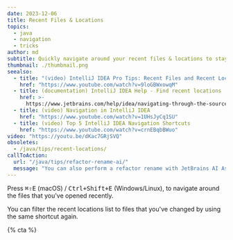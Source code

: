 ```yaml
---
date: 2023-12-06
title: Recent Files & Locations
topics:
  - java
  - navigation
  - tricks
author: md
subtitle: Quickly navigate around your recent files & locations to stay in your current working context.
thumbnail: ./thumbnail.png
seealso:
  - title: "(video) IntelliJ IDEA Pro Tips: Recent Files and Recent Locations"
    href: "https://www.youtube.com/watch?v=9loGBWxowqM"
  - title: (documentation) IntelliJ IDEA Help - Find recent locations
    href: >-
      https://www.jetbrains.com/help/idea/navigating-through-the-source-code.html#recent_locations
  - title: (video) Navigation in IntelliJ IDEA
    href: "https://www.youtube.com/watch?v=1UHsJyCq1SU"
  - title: (video) Top 5 IntelliJ IDEA Navigation Shortcuts
    href: "https://www.youtube.com/watch?v=crnEBqbBWuo"
video: "https://youtu.be/dKac7GRjSVQ"
obsoletes:
  - /java/tips/recent-locations/
callToAction:
  url: "/java/tips/refactor-rename-ai/"
  message: "You can also perform a refactor rename with JetBrains AI Assistant!"
---
```


Press <kbd>⌘⇧E</kbd> (macOS) / <kbd>Ctrl+Shift+E</kbd> (Windows/Linux), to navigate around the files that you've opened recently.

You can filter the recent locations list to files that you've changed by using the same shortcut again.

{% cta %}
